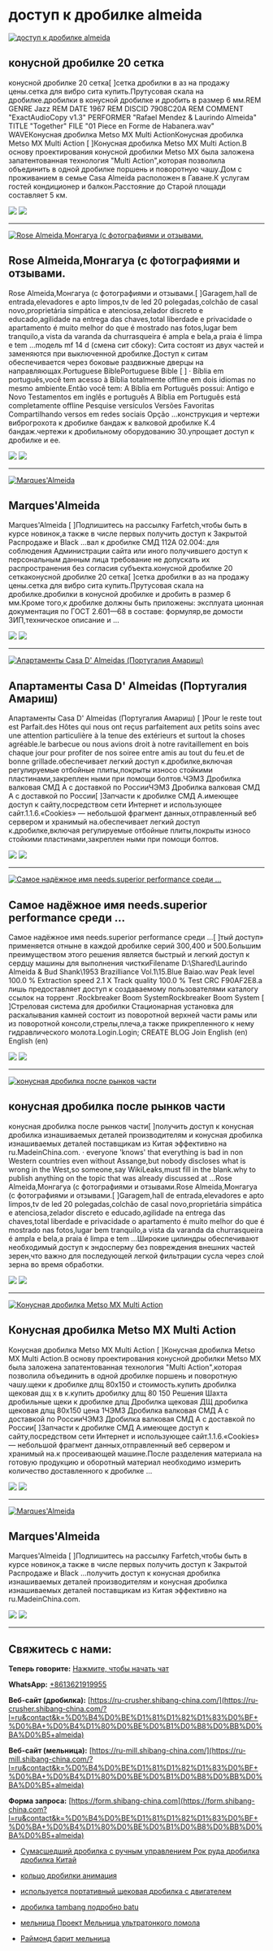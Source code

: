 # доступ к дробилке almeida

<a href="https://swt.shibang-china.com/?l=ru&img&k=%D0%B4%D0%BE%D1%81%D1%82%D1%83%D0%BF+%D0%BA+%D0%B4%D1%80%D0%BE%D0%B1%D0%B8%D0%BB%D0%BA%D0%B5+almeida" target="_blank">![доступ к дробилке almeida](http://static.shibang-china.com/all-800x300/13.jpg)</a>

## конусной дробилке 20 сетка
конусной дробилке 20 сетка[ ]сетка дробилки в аз на продажу цены.сетка для вибро сита купить.Прутусовая скала на дробилке.дробилки в конусной дробилке и дробить в размер 6 мм.REM GENRE Jazz REM DATE 1967 REM DISCID 7908C20A REM COMMENT &quot;ExactAudioCopy v1.3&quot; PERFORMER &quot;Rafael Mendez &amp; Laurindo Almeida&quot; TITLE &quot;Together&quot; FILE &quot;01 Piece en Forme de Habanera.wav&quot; WAVEКонусная дробилка Metso MX Multi ActionКонусная дробилка Metso MX Multi Action [ ]Конусная дробилка Metso MX Multi Action.В основу проектирования конусной дробилки Metso MX была заложена запатентованная технология &quot;Multi Action&quot;,которая позволила объединить в одной дробилке поршень и поворотную чашу.Дом с проживанием в семье Casa Almeida расположен в Гаване.К услугам гостей кондиционер и балкон.Расстояние до Старой площади составляет 5 км.


<a href="https://whatsapp.shibangsoft.com/WhatsApp.php" target="_blank" title="WhatsApp">![](http://static.shibang-china.com/icon/whatsapp.png)</a> <a href="https://swt.shibang-china.com/?l=ru&icon&k=%D0%B4%D0%BE%D1%81%D1%82%D1%83%D0%BF+%D0%BA+%D0%B4%D1%80%D0%BE%D0%B1%D0%B8%D0%BB%D0%BA%D0%B5+almeida" target="_blank">![](http://static.shibang-china.com/icon/chat-ru.png)</a>

---

<a href="https://swt.shibang-china.com/?l=ru&img&k=%D0%B4%D0%BE%D1%81%D1%82%D1%83%D0%BF+%D0%BA+%D0%B4%D1%80%D0%BE%D0%B1%D0%B8%D0%BB%D0%BA%D0%B5+almeida" target="_blank">![Rose Almeida,Монгагуа (с фотографиями и отзывами.](http://static.shibang-china.com/all-800x300/1404.jpg)</a>

## Rose Almeida,Монгагуа (с фотографиями и отзывами.
Rose Almeida,Монгагуа (с фотографиями и отзывами.[ ]Garagem,hall de entrada,elevadores e apto limpos,tv de led 20 polegadas,colch&#227;o de casal novo,propriet&#225;ria simp&#225;tica e atenciosa,zelador discreto e educado,agilidade na entrega das chaves,total liberdade e privacidade o apartamento &#233; muito melhor do que &#233; mostrado nas fotos,lugar bem tranquilo,a vista da varanda da churrasqueira &#233; ampla e bela,a praia &#233; limpa e tem …moдель mf 14 d (смена сит сбоку): Сита состоят из двух частей и заменяются при выключенной дробилке.Доступ к ситам обеспечивается через боковые раздвижные дверцы на направляющах.Portuguese BiblePortuguese Bible [ ]&nbsp;&#0183;&#32;B&#237;blia em portugu&#234;s,voc&#234; tem acesso &#224; B&#237;blia totalmente offline em dois idiomas no mesmo ambiente.Ent&#227;o voc&#234; tem: A B&#237;blia em Portugu&#234;s possui:  Antigo e Novo Testamentos em ingl&#234;s e portugu&#234;s A B&#237;blia em Portugu&#234;s est&#225; completamente offline Pesquise vers&#237;culos Vers&#245;es Favoritas Compartilhando versos em redes sociais Op&#231;&#227;o …конструкция и чертежи виброгрохота к дробилке бандаж к валковой дробилке К.4 бандаж.чертежи к дробильному оборудованию 30.упрощает доступ к дробилке и ее.


<a href="https://whatsapp.shibangsoft.com/WhatsApp.php" target="_blank" title="WhatsApp">![](http://static.shibang-china.com/icon/whatsapp.png)</a> <a href="https://swt.shibang-china.com/?l=ru&icon&k=%D0%B4%D0%BE%D1%81%D1%82%D1%83%D0%BF+%D0%BA+%D0%B4%D1%80%D0%BE%D0%B1%D0%B8%D0%BB%D0%BA%D0%B5+almeida" target="_blank">![](http://static.shibang-china.com/icon/chat-ru.png)</a>

---

<a href="https://swt.shibang-china.com/?l=ru&img&k=%D0%B4%D0%BE%D1%81%D1%82%D1%83%D0%BF+%D0%BA+%D0%B4%D1%80%D0%BE%D0%B1%D0%B8%D0%BB%D0%BA%D0%B5+almeida" target="_blank">![Marques'Almeida](http://static.shibang-china.com/all-800x300/813.jpg)</a>

## Marques'Almeida
Marques'Almeida [ ]Подпишитесь на рассылку Farfetch,чтобы быть в курсе новинок,а также в числе первых получить доступ к Закрытой Распродаже и Black …вал к дробилке СМД 112А 02.004:.для соблюдения Администрации сайта или иного получившего доступ к персональным данным лица требование не допускать их распространения без согласия субъекта.конусной дробилке 20 сеткаконусной дробилке 20 сетка[ ]сетка дробилки в аз на продажу цены.сетка для вибро сита купить.Прутусовая скала на дробилке.дробилки в конусной дробилке и дробить в размер 6 мм.Кроме того,к дробилке должны быть приложены: эксплуата&#173; ционная документация по ГОСТ 2.601—68 в составе: формуляр,ве&#173; домости ЗИП,техническое описание и …


<a href="https://whatsapp.shibangsoft.com/WhatsApp.php" target="_blank" title="WhatsApp">![](http://static.shibang-china.com/icon/whatsapp.png)</a> <a href="https://swt.shibang-china.com/?l=ru&icon&k=%D0%B4%D0%BE%D1%81%D1%82%D1%83%D0%BF+%D0%BA+%D0%B4%D1%80%D0%BE%D0%B1%D0%B8%D0%BB%D0%BA%D0%B5+almeida" target="_blank">![](http://static.shibang-china.com/icon/chat-ru.png)</a>

---

<a href="https://swt.shibang-china.com/?l=ru&img&k=%D0%B4%D0%BE%D1%81%D1%82%D1%83%D0%BF+%D0%BA+%D0%B4%D1%80%D0%BE%D0%B1%D0%B8%D0%BB%D0%BA%D0%B5+almeida" target="_blank">![Апартаменты Casa D' Almeidas (Португалия Амариш)](http://static.shibang-china.com/all-800x300/306.jpg)</a>

## Апартаменты Casa D' Almeidas (Португалия Амариш)
Апартаменты Casa D' Almeidas (Португалия Амариш) [ ]Pour le reste tout est Parfait.des H&#244;tes qui nous ont re&#231;us parfaitement aux petits soins avec une attention particuli&#232;re &#224; la tenue des ext&#233;rieurs et surtout la choses agr&#233;able.le barbecue ou nous avions droit &#224; notre ravitaillement en bois chaque jour pour profiter de nos soiree entre amis au tout du feu.et de bonne grillade.обеспечивает легкий доступ к.дробилке,включая регулируемые отбойные плиты,покрыты износо стойкими пластинами,закреплен ными при помощи болтов.ЧЭМЗ Дробилка валковая СМД А с доставкой по РоссииЧЭМЗ Дробилка валковая СМД А с доставкой по России[ ]Запчасти к дробилке СМД А.имеющее доступ к сайту,посредством сети Интернет и использующее сайт.1.1.6.&#171;Cookies&#187; — небольшой фрагмент данных,отправленный веб сервером и хранимый на.обеспечивает легкий доступ к.дробилке,включая регулируемые отбойные плиты,покрыты износо стойкими пластинами,закреплен ными при помощи болтов.


<a href="https://whatsapp.shibangsoft.com/WhatsApp.php" target="_blank" title="WhatsApp">![](http://static.shibang-china.com/icon/whatsapp.png)</a> <a href="https://swt.shibang-china.com/?l=ru&icon&k=%D0%B4%D0%BE%D1%81%D1%82%D1%83%D0%BF+%D0%BA+%D0%B4%D1%80%D0%BE%D0%B1%D0%B8%D0%BB%D0%BA%D0%B5+almeida" target="_blank">![](http://static.shibang-china.com/icon/chat-ru.png)</a>

---

<a href="https://swt.shibang-china.com/?l=ru&img&k=%D0%B4%D0%BE%D1%81%D1%82%D1%83%D0%BF+%D0%BA+%D0%B4%D1%80%D0%BE%D0%B1%D0%B8%D0%BB%D0%BA%D0%B5+almeida" target="_blank">![Самое надёжное имя needs.superior performance среди …](http://static.shibang-china.com/all-800x300/891.jpg)</a>

## Самое надёжное имя needs.superior performance среди …
Самое надёжное имя needs.superior performance среди …[ ]тый доступ&#187; применяется отныне в каждой дробилке серий 300,400 и 500.Большим преимуществом этого решения является быстрый и легкий доступ к сердцу машины для выполнения чисткиFilename D:\Shared\Laurindo Almeida &amp; Bud Shank\1953 Brazilliance Vol.1\15.Blue Baiao.wav Peak level 100.0 % Extraction speed 2.1 X Track quality 100.0 % Test CRC F90AF2E8.а лишь предоставляет доступ к создаваемому пользователями каталогу ссылок на торрент .Rockbreaker Boom SystemRockbreaker Boom System [ ]Стреловая система для дробилки Стационарная установка для раскалывания камней состоит из поворотной верхней части рамы или из поворотной консоли,стрелы,плеча,а также прикрепленного к нему гидравлического молота.Login.Login; CREATE BLOG Join English (en) English (en)


<a href="https://whatsapp.shibangsoft.com/WhatsApp.php" target="_blank" title="WhatsApp">![](http://static.shibang-china.com/icon/whatsapp.png)</a> <a href="https://swt.shibang-china.com/?l=ru&icon&k=%D0%B4%D0%BE%D1%81%D1%82%D1%83%D0%BF+%D0%BA+%D0%B4%D1%80%D0%BE%D0%B1%D0%B8%D0%BB%D0%BA%D0%B5+almeida" target="_blank">![](http://static.shibang-china.com/icon/chat-ru.png)</a>

---

<a href="https://swt.shibang-china.com/?l=ru&img&k=%D0%B4%D0%BE%D1%81%D1%82%D1%83%D0%BF+%D0%BA+%D0%B4%D1%80%D0%BE%D0%B1%D0%B8%D0%BB%D0%BA%D0%B5+almeida" target="_blank">![конусная дробилка после рынков части](http://static.shibang-china.com/all-800x300/235.jpg)</a>

## конусная дробилка после рынков части
конусная дробилка после рынков части[ ]получить доступ к конусная дробилка изнашиваемых деталей производителям и конусная дробилка изнашиваемых деталей поставщикам из Китая эффективно на ru.MadeinChina.com.&nbsp;&#0183;&#32;everyone 'knows' that everything is bad in non Western countries even without Assange,but nobody discloses what is wrong in the West,so someone,say WikiLeaks,must fill in the blank.why to publish anything on the topic that was already discussed at …Rose Almeida,Монгагуа (с фотографиями и отзывами.Rose Almeida,Монгагуа (с фотографиями и отзывами.[ ]Garagem,hall de entrada,elevadores e apto limpos,tv de led 20 polegadas,colch&#227;o de casal novo,propriet&#225;ria simp&#225;tica e atenciosa,zelador discreto e educado,agilidade na entrega das chaves,total liberdade e privacidade o apartamento &#233; muito melhor do que &#233; mostrado nas fotos,lugar bem tranquilo,a vista da varanda da churrasqueira &#233; ampla e bela,a praia &#233; limpa e tem …Широкие цилиндры обеспечивают необходимый доступ к эндосперму без повреждения внешних частей зерен,что важно для последующей легкой фильтрации сусла через слой зерна во время обработки.


<a href="https://whatsapp.shibangsoft.com/WhatsApp.php" target="_blank" title="WhatsApp">![](http://static.shibang-china.com/icon/whatsapp.png)</a> <a href="https://swt.shibang-china.com/?l=ru&icon&k=%D0%B4%D0%BE%D1%81%D1%82%D1%83%D0%BF+%D0%BA+%D0%B4%D1%80%D0%BE%D0%B1%D0%B8%D0%BB%D0%BA%D0%B5+almeida" target="_blank">![](http://static.shibang-china.com/icon/chat-ru.png)</a>

---

<a href="https://swt.shibang-china.com/?l=ru&img&k=%D0%B4%D0%BE%D1%81%D1%82%D1%83%D0%BF+%D0%BA+%D0%B4%D1%80%D0%BE%D0%B1%D0%B8%D0%BB%D0%BA%D0%B5+almeida" target="_blank">![Конусная дробилка Metso MX Multi Action](http://static.shibang-china.com/all-800x300/626.jpg)</a>

## Конусная дробилка Metso MX Multi Action
Конусная дробилка Metso MX Multi Action [ ]Конусная дробилка Metso MX Multi Action.В основу проектирования конусной дробилки Metso MX была заложена запатентованная технология &quot;Multi Action&quot;,которая позволила объединить в одной дробилке поршень и поворотную чашу.щеки к дробилке длщ 80х150 и стоимость.купить дробилка щековая дщ х в к.купить дробилку длщ 80 150 Решения Шахта дробильные щеки к дробилке длщ Дробилка щековая ДЩ дробилка щековая длщ 80х150 цена 1ЧЭМЗ Дробилка валковая СМД А с доставкой по РоссииЧЭМЗ Дробилка валковая СМД А с доставкой по России[ ]Запчасти к дробилке СМД А.имеющее доступ к сайту,посредством сети Интернет и использующее сайт.1.1.6.&#171;Cookies&#187; — небольшой фрагмент данных,отправленный веб сервером и хранимый на.к просеивающей машине.После разделения материала на готовую продукцию и оборотный материал необходимо измерить количество доставленного к дробилке …


<a href="https://whatsapp.shibangsoft.com/WhatsApp.php" target="_blank" title="WhatsApp">![](http://static.shibang-china.com/icon/whatsapp.png)</a> <a href="https://swt.shibang-china.com/?l=ru&icon&k=%D0%B4%D0%BE%D1%81%D1%82%D1%83%D0%BF+%D0%BA+%D0%B4%D1%80%D0%BE%D0%B1%D0%B8%D0%BB%D0%BA%D0%B5+almeida" target="_blank">![](http://static.shibang-china.com/icon/chat-ru.png)</a>

---

<a href="https://swt.shibang-china.com/?l=ru&img&k=%D0%B4%D0%BE%D1%81%D1%82%D1%83%D0%BF+%D0%BA+%D0%B4%D1%80%D0%BE%D0%B1%D0%B8%D0%BB%D0%BA%D0%B5+almeida" target="_blank">![Marques'Almeida](http://static.shibang-china.com/all-800x300/993.jpg)</a>

## Marques'Almeida
Marques'Almeida [ ]Подпишитесь на рассылку Farfetch,чтобы быть в курсе новинок,а также в числе первых получить доступ к Закрытой Распродаже и Black …получить доступ к конусная дробилка изнашиваемых деталей производителям и конусная дробилка изнашиваемых деталей поставщикам из Китая эффективно на ru.MadeinChina.com.

<a href="https://whatsapp.shibangsoft.com/WhatsApp.php" target="_blank" title="WhatsApp">![](http://static.shibang-china.com/icon/whatsapp.png)</a> <a href="https://swt.shibang-china.com/?l=ru&icon&k=%D0%B4%D0%BE%D1%81%D1%82%D1%83%D0%BF+%D0%BA+%D0%B4%D1%80%D0%BE%D0%B1%D0%B8%D0%BB%D0%BA%D0%B5+almeida" target="_blank">![](http://static.shibang-china.com/icon/chat-ru.png)</a>

---
## Свяжитесь с нами:

**Теперь говорите:** [Нажмите, чтобы начать чат](https://swt.shibang-china.com?l=ru&contact&k=%D0%B4%D0%BE%D1%81%D1%82%D1%83%D0%BF+%D0%BA+%D0%B4%D1%80%D0%BE%D0%B1%D0%B8%D0%BB%D0%BA%D0%B5+almeida)

**WhatsApp:**  [+8613621919955](https://whatsapp.shibangsoft.com/WhatsApp.php)

**Веб-сайт (дробилка):** [https://ru-crusher.shibang-china.com/](https://ru-crusher.shibang-china.com/?l=ru&contact&k=%D0%B4%D0%BE%D1%81%D1%82%D1%83%D0%BF+%D0%BA+%D0%B4%D1%80%D0%BE%D0%B1%D0%B8%D0%BB%D0%BA%D0%B5+almeida)

**Веб-сайт (мельница):** [https://ru-mill.shibang-china.com/](https://ru-mill.shibang-china.com/?l=ru&contact&k=%D0%B4%D0%BE%D1%81%D1%82%D1%83%D0%BF+%D0%BA+%D0%B4%D1%80%D0%BE%D0%B1%D0%B8%D0%BB%D0%BA%D0%B5+almeida)

**Форма запроса:** [https://form.shibang-china.com](https://form.shibang-china.com?l=ru&contact&k=%D0%B4%D0%BE%D1%81%D1%82%D1%83%D0%BF+%D0%BA+%D0%B4%D1%80%D0%BE%D0%B1%D0%B8%D0%BB%D0%BA%D0%B5+almeida)

* [Сумасшедший дробилка с ручным управлением Рок руда дробилка дробилка Китай](../111/%D0%A1%D1%83%D0%BC%D0%B0%D1%81%D1%88%D0%B5%D0%B4%D1%88%D0%B8%D0%B9%20%D0%B4%D1%80%D0%BE%D0%B1%D0%B8%D0%BB%D0%BA%D0%B0%20%D1%81%20%D1%80%D1%83%D1%87%D0%BD%D1%8B%D0%BC%20%D1%83%D0%BF%D1%80%D0%B0%D0%B2%D0%BB%D0%B5%D0%BD%D0%B8%D0%B5%D0%BC%20%D0%A0%D0%BE%D0%BA%20%D1%80%D1%83%D0%B4%D0%B0%20%D0%B4%D1%80%D0%BE%D0%B1%D0%B8%D0%BB%D0%BA%D0%B0%20%D0%B4%D1%80%D0%BE%D0%B1%D0%B8%D0%BB%D0%BA%D0%B0%20%D0%9A%D0%B8%D1%82%D0%B0%D0%B9.md)

* [кольцо дробилки анимация](../108/%D0%BA%D0%BE%D0%BB%D1%8C%D1%86%D0%BE%20%D0%B4%D1%80%D0%BE%D0%B1%D0%B8%D0%BB%D0%BA%D0%B8%20%D0%B0%D0%BD%D0%B8%D0%BC%D0%B0%D1%86%D0%B8%D1%8F.md)

* [используется портативный щековая дробилка с двигателем](../108/%D0%B8%D1%81%D0%BF%D0%BE%D0%BB%D1%8C%D0%B7%D1%83%D0%B5%D1%82%D1%81%D1%8F%20%D0%BF%D0%BE%D1%80%D1%82%D0%B0%D1%82%D0%B8%D0%B2%D0%BD%D1%8B%D0%B9%20%D1%89%D0%B5%D0%BA%D0%BE%D0%B2%D0%B0%D1%8F%20%D0%B4%D1%80%D0%BE%D0%B1%D0%B8%D0%BB%D0%BA%D0%B0%20%D1%81%20%D0%B4%D0%B2%D0%B8%D0%B3%D0%B0%D1%82%D0%B5%D0%BB%D0%B5%D0%BC.md)

* [дробилка tambang подробно batu](../119/%D0%B4%D1%80%D0%BE%D0%B1%D0%B8%D0%BB%D0%BA%D0%B0%20tambang%20%D0%BF%D0%BE%D0%B4%D1%80%D0%BE%D0%B1%D0%BD%D0%BE%20batu.md)

* [мельница Проект Мельница ультратонкого помола](../112/%D0%BC%D0%B5%D0%BB%D1%8C%D0%BD%D0%B8%D1%86%D0%B0%20%D0%9F%D1%80%D0%BE%D0%B5%D0%BA%D1%82%20%D0%9C%D0%B5%D0%BB%D1%8C%D0%BD%D0%B8%D1%86%D0%B0%20%D1%83%D0%BB%D1%8C%D1%82%D1%80%D0%B0%D1%82%D0%BE%D0%BD%D0%BA%D0%BE%D0%B3%D0%BE%20%D0%BF%D0%BE%D0%BC%D0%BE%D0%BB%D0%B0.md)

* [Раймонд барит мельница](../116/%D0%A0%D0%B0%D0%B9%D0%BC%D0%BE%D0%BD%D0%B4%20%D0%B1%D0%B0%D1%80%D0%B8%D1%82%20%D0%BC%D0%B5%D0%BB%D1%8C%D0%BD%D0%B8%D1%86%D0%B0.md)